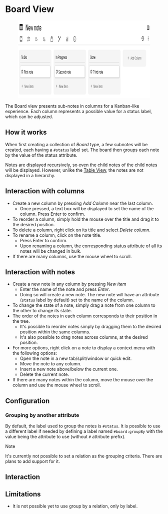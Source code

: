 # Board View
<figure class="image"><img style="aspect-ratio:918/248;" src="Board View_image.png" width="918" height="248"></figure>

The Board view presents sub-notes in columns for a Kanban-like experience. Each column represents a possible value for a status label, which can be adjusted.

## How it works

When first creating a collection of _Board_ type, a few subnotes will be created, each having a `#status` label set. The board then groups each note by the value of the status attribute.

Notes are displayed recursively, so even the child notes of the child notes will be displayed. However, unlike the <a class="reference-link" href="Table%20View.md">Table View</a>, the notes are not displayed in a hierarchy.

## Interaction with columns

*   Create a new column by pressing _Add Column_ near the last column.
    *   Once pressed, a text box will be displayed to set the name of the column. Press Enter to confirm.
*   To reorder a column, simply hold the mouse over the title and drag it to the desired position.
*   To delete a column, right click on its title and select _Delete column_.
*   To rename a column, click on the note title.
    *   Press Enter to confirm.
    *   Upon renaming a column, the corresponding status attribute of all its notes will be changed in bulk.
*   If there are many columns, use the mouse wheel to scroll.

## Interaction with notes

*   Create a new note in any column by pressing _New item_
    *   Enter the name of the note and press _Enter_.
    *   Doing so will create a new note. The new note will have an attribute (`status` label by default) set to the name of the column.
*   To change the state of a note, simply drag a note from one column to the other to change its state.
*   The order of the notes in each column corresponds to their position in the tree.
    *   It's possible to reorder notes simply by dragging them to the desired position within the same columns.
    *   It's also possible to drag notes across columns, at the desired position.
*   For more options, right click on a note to display a context menu with the following options:
    *   Open the note in a new tab/split/window or quick edit.
    *   Move the note to any column.
    *   Insert a new note above/below the current one.
    *   Delete the current note.
*   If there are many notes within the column, move the mouse over the column and use the mouse wheel to scroll.

## Configuration

### Grouping by another attribute

By default, the label used to group the notes is `#status`. It is possible to use a different label if needed by defining a label named `#board:groupBy` with the value being the attribute to use (without `#` attribute prefix).

> [!NOTE]
> It's currently not possible to set a relation as the grouping criteria. There are plans to add support for it.

## Interaction

## Limitations

*   It is not possible yet to use group by a relation, only by label.